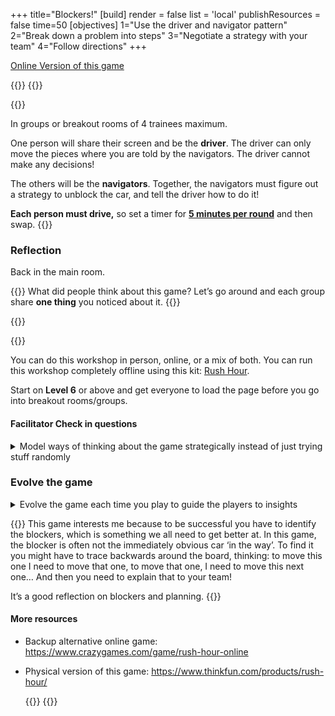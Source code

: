 +++
title="Blockers!"
[build]
    render = false
    list = 'local'
    publishResources = false
time=50
[objectives]
    1="Use the driver and navigator pattern"
    2="Break down a problem into steps"
    3="Negotiate a strategy with your team"
    4="Follow directions"
+++

[Online Version of this game](https://www.dr-mikes-math-games-for-kids.com/online-traffic-jam-game.html)

{{<tabs name="blockers-game">}}
{{<tab name="Gameplay">}}

{{<note type="activity" title="Activity 25 minutes">}}

In groups or breakout rooms of 4 trainees maximum.

One person will share their screen and be the **driver**. The driver can only move the pieces where you are told by the navigators. The driver cannot make any decisions!

The others will be the **navigators**. Together, the navigators must figure out a strategy to unblock the car, and tell the driver how to do it!

**Each person must drive,** so set a timer for [**5 minutes per round**](https://www.google.com/search?q=set+a+timer+for+5+minutes) and then swap.
{{</note>}}

### Reflection

Back in the main room.

{{<note type="discussion" title="Discussion 20 minutes">}}
What did people think about this game? Let’s go around and each group share **one thing** you noticed about it.
{{</note>}}

{{</tab>}}

{{<tab name="Facilitation Tips">}}

You can do this workshop in person, online, or a mix of both. You can run this workshop completely offline using this kit: [Rush Hour](https://www.thinkfun.com/products/rush-hour/).

Start on **Level 6** or above and get everyone to load the page before you go into breakout rooms/groups.

#### Facilitator Check in questions

<details><summary>Model ways of thinking about the game strategically instead of just trying stuff randomly</summary>

- Which car is the blocker? Everyone guess!
- What shall we do first?
- What do you notice about the cars? Are they different sizes?
- What do you notice about the board? What does this mean for our choices?
- Is it frustrating being the driver?
- Are we there yet? Shall we play another round?
- What one thing shall we say we noticed about this game, back in the main room?

</details>

### Evolve the game

<details><summary>Evolve the game each time you play to guide the players to insights</summary>

- Round 2: You must discuss for 1 minute before you make any moves
- Round 3: A single navigator can make no more than three moves in one go
- Round 4: Try to solve the puzzle in as few moves as you can

</details>

{{<note type="discussion" title="Example reflection">}}
This game interests me because to be successful you have to identify the blockers, which is something we all need to get better at. In this game, the blocker is often not the immediately obvious car ‘in the way’. To find it you might have to trace backwards around the board, thinking: to move this one I need to move that one, to move that one, I need to move this next one… And then you need to explain that to your team!

It’s a good reflection on blockers and planning.
{{</note>}}

#### More resources

- Backup alternative online game: https://www.crazygames.com/game/rush-hour-online
- Physical version of this game: https://www.thinkfun.com/products/rush-hour/

  {{</tab>}}
  {{</tabs>}}
